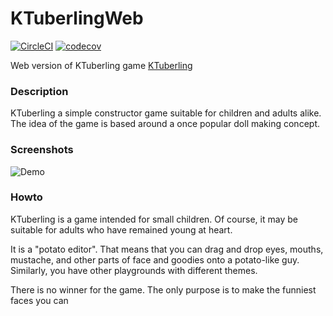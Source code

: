 # KTuberlingWeb

[![CircleCI](https://circleci.com/gh/rumax/ktuberling.svg?style=shield)](https://circleci.com/gh/rumax/ktuberling)
[![codecov](https://codecov.io/gh/rumax/ktuberling/branch/master/graph/badge.svg)](https://codecov.io/gh/rumax/ktuberling)

Web version of KTuberling game [KTuberling](https://games.kde.org/game.php?game=ktuberling)

### Description
KTuberling a simple constructor game suitable for children and adults alike. The idea of the game is based around a once popular doll making concept.

### Screenshots

![Demo](https://github.com/rumax/ktuberling/blob/master/docs/demo.gif?raw=true)

### Howto

KTuberling is a game intended for small children. Of course, it may be suitable for adults who have remained young at heart.

It is a "potato editor". That means that you can drag and drop eyes, mouths, mustache, and other parts of face and goodies onto a potato-like guy. Similarly, you have other playgrounds with different themes.

There is no winner for the game. The only purpose is to make the funniest faces you can
